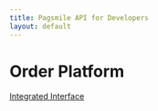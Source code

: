 ```yaml
---
title: Pagsmile API for Developers
layout: default
---
```


# [](#server) Order Platform

[Integrated Interface](api/IntegratedInterface) 
